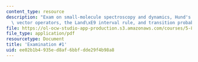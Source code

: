```yaml
---
content_type: resource
description: "Exam on small-molecule spectroscopy and dynamics, Hund's three rules,\
  \ vector operators, the Land\xE9 interval rule, and transition probabilities."
file: https://ol-ocw-studio-app-production.s3.amazonaws.com/courses/5-80-small-molecule-spectroscopy-and-dynamics-fall-2008/ee02b1b4935ed8af6bbfdde29f4b98a8_exam1_1976.pdf
file_type: application/pdf
resourcetype: Document
title: 'Examination #1'
uid: ee02b1b4-935e-d8af-6bbf-dde29f4b98a8
---
```

